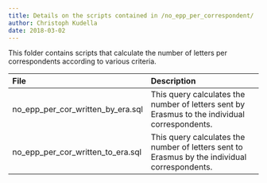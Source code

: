 ```yaml
---
title: Details on the scripts contained in /no_epp_per_correspondent/
author: Christoph Kudella
date: 2018-03-02
---
```

This folder contains scripts that calculate the number of letters per correspondents according to various criteria.

| File | Description |
| :------------- | :------------- |
| no_epp_per_cor_written_by_era.sql | This query calculates the number of letters sent by Erasmus to the individual correspondents. |
| no_epp_per_cor_written_to_era.sql | This query calculates the number of letters sent to Erasmus by the individual correspondents. |
